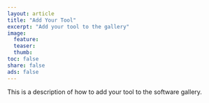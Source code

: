 ```yaml
---
layout: article
title: "Add Your Tool"
excerpt: "Add your tool to the gallery"
image:
  feature:
  teaser:
  thumb:
toc: false
share: false
ads: false
---
```


This is a description of how to add your tool to the software gallery.